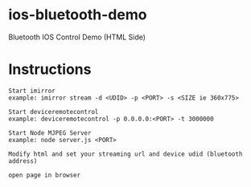 # ios-bluetooth-demo
Bluetooth IOS Control Demo (HTML Side)

# Instructions 

```
Start imirror 
example: imirror stream -d <UDID> -p <PORT> -s <SIZE ie 360x775>

Start deviceremotecontrol 
example: deviceremotecontrol -p 0.0.0.0:<PORT> -t 3000000

Start Node MJPEG Server 
example: node server.js <PORT>

Modify html and set your streaming url and device udid (bluetooth address)

open page in browser
```
